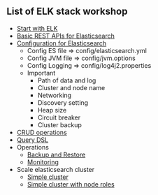 ## List of ELK stack workshop
* [Start with ELK](https://github.com/up1/course-imc-devops-5-days/blob/main/logging-with-elk/workshop/install.md)
* [Basic REST APIs for Elasticsearch](https://github.com/up1/course-imc-devops-5-days/blob/main/logging-with-elk/workshop/basic.md)
* [Configuration for Elasticsearch](https://www.elastic.co/guide/en/elasticsearch/reference/current/important-settings.html)
  * Config ES file => config/elasticsearch.yml
  * Config JVM file => config/jvm.options
  * Config Logging => config/log4j2.properties
  * Important
    * Path of data and log
    * Cluster and node name
    * Networking
    * Discovery setting
    * Heap size
    * Circuit breaker
    * Cluster backup
* [CRUD operations](https://github.com/up1/course-imc-devops-5-days/blob/main/logging-with-elk/workshop/crud.md)
* [Query DSL](https://github.com/up1/course-imc-devops-5-days/blob/main/logging-with-elk/workshop/search-dsl.md)
* Operations
  * [Backup and Restore](https://github.com/up1/course-imc-devops-5-days/blob/main/logging-with-elk/workshop/backup-and-restore.md)
  * [Monitoring](https://github.com/up1/course-imc-devops-5-days/blob/main/logging-with-elk/workshop/monitoring.md)
* Scale elasticsearch cluster
  * [Simple cluster](https://github.com/up1/course-imc-devops-5-days/blob/main/monitoring-with-prometheus-grafana/workshop/elk-cluster.md)
  * [Simple cluster with node roles](https://github.com/up1/course-imc-devops-5-days/blob/main/monitoring-with-prometheus-grafana/workshop/elk-cluster-role.md)
